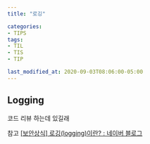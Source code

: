 ```yaml
---
title: "로깅"

categories:
- TIPS
tags:
- TIL
- TIS
- TIP

last_modified_at: 2020-09-03T08:06:00-05:00
---
```


## Logging

코드 리뷰 하는데 있길래

참고
[[보안상식] 로깅(logging)이란? : 네이버 블로그](https://m.blog.naver.com/PostView.nhn?blogId=kaoni_gw&logNo=220830435821&proxyReferer=https:%2F%2Fwww.google.com%2F)
